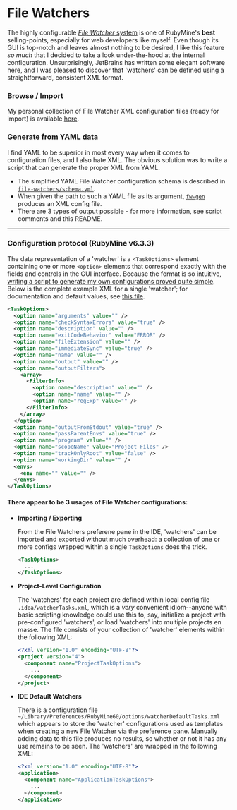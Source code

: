 # File Watchers
The highly configurable [*File Watcher* system][1] is one of RubyMine's **best** selling-points, especially for web developers like myself. Even though its GUI is top-notch and leaves almost nothing to be desired, I like this feature *so much* that I decided to take a look under-the-hood at the internal configuration. Unsurprisingly, JetBrains has written some elegant software here, and I was pleased to discover that 'watchers' can be defined using a straightforward, consistent XML format.

### Browse / Import
My personal collection of File Watcher XML configuration files (ready for import) is available [here][4].

### Generate from YAML data
I find YAML to be superior in most every way when it comes to configuration files, and I also hate XML. The obvious solution was to write a script that can generate the proper XML from YAML.

- The simplified YAML File Watcher configuration schema is described in [`file-watchers/schema.yml`][2].
- When given the path to such a YAML file as its argument, [`fw-gen`][3] produces an XML config file.
- There are 3 types of output possible - for more information, see script comments and this README.


---

### Configuration protocol (RubyMine v6.3.3)

The data representation of a 'watcher' is a `<TaskOptions>` element containing one or more `<option>` elements that correspond exactly with the fields and controls in the GUI interface. Because the format is so intuitive, [writing a script to generate my own configurations proved quite simple][3]. Below is the complete example XML for a single 'watcher'; for documentation and default values, see [this file][2].

```xml
<TaskOptions>
  <option name="arguments" value="" />
  <option name="checkSyntaxErrors" value="true" />
  <option name="description" value="" />
  <option name="exitCodeBehavior" value="ERROR" />
  <option name="fileExtension" value="" />
  <option name="immediateSync" value="true" />
  <option name="name" value="" />
  <option name="output" value="" />
  <option name="outputFilters">
    <array>
      <FilterInfo>
        <option name="description" value="" />
        <option name="name" value="" />
        <option name="regExp" value="" />
      </FilterInfo>
    </array>
  </option>
  <option name="outputFromStdout" value="true" />
  <option name="passParentEnvs" value="true" />
  <option name="program" value="" />
  <option name="scopeName" value="Project Files" />
  <option name="trackOnlyRoot" value="false" />
  <option name="workingDir" value="" />
  <envs>
    <env name="" value="" />
  </envs>
</TaskOptions>
```

#### There appear to be 3 usages of File Watcher configurations:
- **Importing / Exporting**

  From the File Watchers preferene pane in the IDE, 'watchers' can be imported and exported without much overhead: a collection of one or more configs wrapped within a single `TaskOptions` does the trick.
  
  ```xml
  <TaskOptions>
    ...
  </TaskOptions>
  ```

- **Project-Level Configuration**
  
  The 'watchers' for each project are defined within local config file `.idea/watcherTasks.xml`, which is a *very* convenient idiom--anyone with basic scripting knowledge could use this to, say, initialize a project with pre-configured 'watchers', or load 'watchers' into multiple projects en masse. The file consists of your collection of 'watcher' elements within the following XML:
  
  ```xml
  <?xml version="1.0" encoding="UTF-8"?>
  <project version="4">
    <component name="ProjectTaskOptions">
      ...
    </component>
  </project>
  
  ```

- **IDE Default Watchers**

   There is a configuration file `~/Library/Preferences/RubyMine60/options/watcherDefaultTasks.xml` which appears to store the 'watcher' configurations used as templates when creating a new File Watcher via the preference pane. Manually adding data to this file produces no results, so whether or not it has any use remains to be seen. The 'watchers' are wrapped in the following XML:
  
  ```xml
  <?xml version="1.0" encoding="UTF-8"?>
  <application>
    <component name="ApplicationTaskOptions">
      ...
    </component>
  </application>
  
  ```


[1]: https://www.jetbrains.com/ruby/help/using-file-watchers.html
[2]: /file-watchers/schema.yml
[3]: /bin/fw-gen
[4]: /file-watchers/configs/